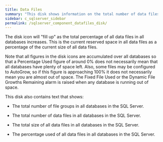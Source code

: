 ```yaml
---
title: Data Files
summary: "This disk shows information on the total number of data files in all databases in this SQL Server."
sidebar: c_sqlserver_sidebar
permalink: /sqlserver_component_datafiles_disk/
---
```



<p>The disk icon will "fill up" as the total percentage of all
 <uicontrol>data files</uicontrol> in all databases increases. This is the current
 <uicontrol>reserved</uicontrol> space in all data files as a percentage of the
 <uicontrol>current size</uicontrol> of all data files.</p>

<p>Note that all figures in the disk icons are accumulated over all databases
 so that a <uicontrol>Percentage Used</uicontrol> figure of around 0% does not
 necessarily mean that all databases have plenty of space left. Also, some
 files may be configured to <uicontrol>AutoGrow</uicontrol>, so if this figure
 is approaching 100% it does not necessarily mean you are almost out of
 space. The <uicontrol>Fixed File Used</uicontrol> or the <uicontrol>Dynamic File Growths Remaining</uicontrol> alarm is raised when any database is running out of space.</p>

<p>This disk also contains text that shows:</p>
<ul>
	<li><p>The total number of <uicontrol>file groups</uicontrol> in all databases in the SQL Server.</p></li>
	<li><p>The total number of <uicontrol>data files</uicontrol> in all databases in the SQL Server.</p></li>
	<li><p>The total size of all <uicontrol>data files</uicontrol> in all databases in the SQL Server.</p></li>
	<li><p>The percentage used of all <uicontrol>data files</uicontrol> in all databases in the SQL Server.</p></li>
</ul>
